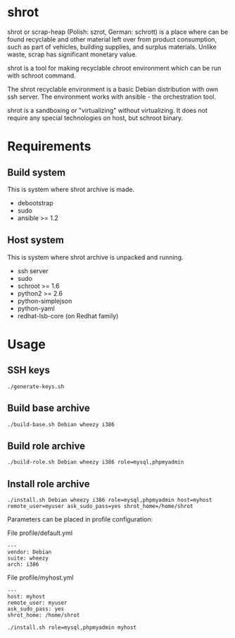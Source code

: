 shrot
=====

shrot or scrap-heap (Polish: szrot, German: schrott) is a place where can be
found recyclable and other material left over from product consumption, such
as part of vehicles, building supplies, and surplus materials. Unlike waste,
scrap has significant monetary value.

shrot is a tool for making recyclable chroot environment which can be run with
schroot command.

The shrot recyclable environment is a basic Debian distribution with own ssh
server. The environment works with ansible - the orchestration tool.

shrot is a sandboxing or "virtualizing" without virtualizing. It does not
require any special technologies on host, but schroot binary.


Requirements
============

Build system
------------

This is system where shrot archive is made.

 * debootstrap
 * sudo
 * ansible >= 1.2

Host system
-----------

This is system where shrot archive is unpacked and running.

 * ssh server
 * sudo
 * schroot >= 1.6
 * python2 >= 2.6
 * python-simplejson
 * python-yaml
 * redhat-lsb-core (on Redhat family)

Usage
=====

SSH keys
--------

    ./generate-keys.sh

Build base archive
------------------

    ./build-base.sh Debian wheezy i386

Build role archive
------------------

    ./build-role.sh Debian wheezy i386 role=mysql,phpmyadmin

Install role archive
--------------------

    ./install.sh Debian wheezy i386 role=mysql,phpmyadmin host=myhost remote_user=myuser ask_sudo_pass=yes shrot_home=/home/shrot

Parameters can be placed in profile configuration:

File profile/default.yml

    ---
    vendor: Debian
    suite: wheezy
    arch: i386

File profile/myhost.yml

    ---
    host: myhost
    remote_user: myuser
    ask_sudo_pass: yes
    shrot_home: /home/shrot

    ./install.sh role=mysql,phpmyadmin myhost

